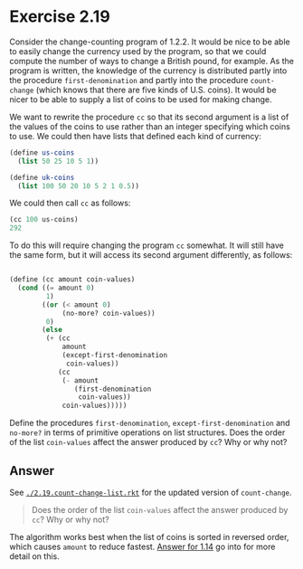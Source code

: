 # Exercise 2.19

Consider the change-counting program of 1.2.2. It would be nice to be able to
easily change the currency used by the program, so that we could compute the
number of ways to change a British pound, for example. As the program is
written, the knowledge of the currency is distributed partly into the procedure
`first-denomination` and partly into the procedure `count-change` (which knows
that there are five kinds of U.S. coins). It would be nicer to be able to supply
a list of coins to be used for making change.

We want to rewrite the procedure `cc` so that its second argument is a list of
the values of the coins to use rather than an integer specifying which coins to
use. We could then have lists that defined each kind of currency:

```scheme
(define us-coins
  (list 50 25 10 5 1))

(define uk-coins
  (list 100 50 20 10 5 2 1 0.5))
```

We could then call `cc` as follows:

```scheme
(cc 100 us-coins)
292
```

To do this will require changing the program `cc` somewhat. It will still have
the same form, but it will access its second argument differently, as follows:

```scheme

(define (cc amount coin-values)
  (cond ((= amount 0)
         1)
        ((or (< amount 0)
             (no-more? coin-values))
         0)
        (else
         (+ (cc
             amount
             (except-first-denomination
              coin-values))
            (cc
             (- amount
                (first-denomination
                 coin-values))
             coin-values)))))
```

Define the procedures `first-denomination`, `except-first-denomination` and
`no-more?` in terms of primitive operations on list structures. Does the order
of the list `coin-values` affect the answer produced by `cc`? Why or why not?

## Answer

See [`./2.19.count-change-list.rkt`](./2.19.count-change-list.rkt) for the
updated version of `count-change`.

> Does the order of the list `coin-values` affect the answer produced by `cc`?
> Why or why not?

The algorithm works best when the list of coins is sorted in reversed order,
which causes `amount` to reduce fastest. [Answer for 1.14](../../ch01/1.14.md)
go into for more detail on this.
